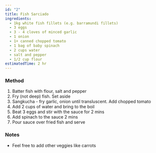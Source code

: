```yaml
---
id: "2"
title: Fish Sarciado
ingredients:
  - 1kg white fish fillets (e.g. barramundi fillets)
  - 3 eggs
  - 3 - 4 cloves of minced garlic
  - 1 onion
  - 1+ canned chopped tomato
  - 1 bag of baby spinach
  - 2 cups water
  - salt and pepper
  - 1/2 cup flour
estimatedTime: 2 hr
---
```


### Method

1. Batter fish with flour, salt and pepper
2. Fry (not deep) fish. Set aside
3. Sangkucha - fry garlic, onion until transluscent. Add chopped tomato
4. Add 2 cups of water and bring to the boil
5. Beat 3 eggs and stir with the sauce for 2 mins
6. Add spinach to the sauce 2 mins
7. Pour sauce over fried fish and serve

### Notes

- Feel free to add other veggies like carrots
